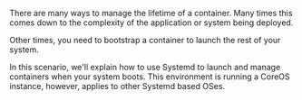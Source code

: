 There are many ways to manage the lifetime of a container. Many times this comes down to the complexity of the application or system being deployed. 

Other times, you need to bootstrap a container to launch the rest of your system.  

In this scenario, we'll explain how to use Systemd to launch and manage containers when your system boots. This environment is running a CoreOS instance, however, applies to other Systemd based OSes.

